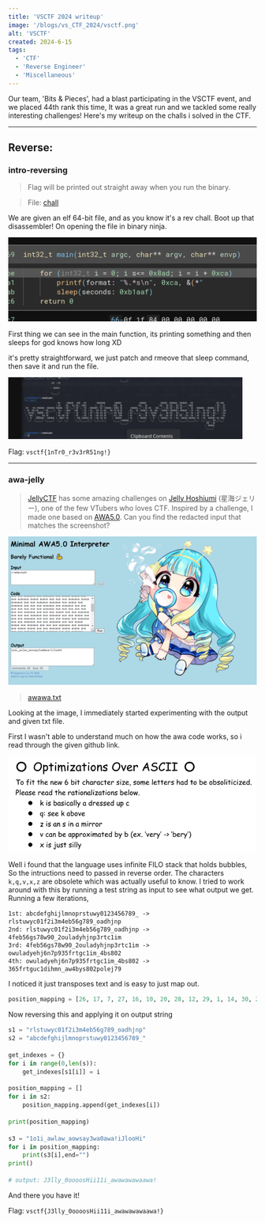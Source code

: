 ```yaml
---
title: 'VSCTF 2024 writeup'
image: '/blogs/vs_CTF_2024/vsctf.png'
alt: 'VSCTF'
created: 2024-6-15
tags:
  - 'CTF'
  - 'Reverse Engineer'
  - 'Miscellaneous'
---
```


Our team, 'Bits & Pieces', had a blast participating in the VSCTF event, and we placed 44th rank this time, It was a great run and we tackled some really interesting challenges! Here's my writeup on the challs i solved in the CTF.

---

## Reverse:

### intro-reversing

> Flag will be printed out straight away when you run the binary.

> File: [chall](https://github.com/AkaniX3/Blog-page/blob/main/urara/blogs/vs_CTF_2024/chall)

We are given an elf 64-bit file, and as you know it's a rev chall. Boot up that disassembler! On opening the file in binary ninja.

![image](https://raw.githubusercontent.com/AkaniX3/Blog-page/main/urara/blogs/vs_CTF_2024/vs1.png)

First thing we can see in the main function, its printing something and then sleeps for god knows how long XD

it's pretty straightforward, we just patch and rmeove that sleep command, then save it and run the file.

![image](https://raw.githubusercontent.com/AkaniX3/Blog-page/main/urara/blogs/vs_CTF_2024/vs2.png)

Flag: `vsctf{1nTr0_r3v3rR51ng!}`

---

### awa-jelly

> [JellyCTF](https://jellyc.tf/) has some amazing challenges on [Jelly Hoshiumi](https://x.com/jellyhoshiumi) (星海ジェリー), one of the few VTubers who loves CTF. Inspired by a challenge, I made one based on [AWA5.0](https://github.com/TempTempai/AWA5.0). Can you find the redacted input that matches the screenshot?

![image](https://raw.githubusercontent.com/AkaniX3/Blog-page/main/urara/blogs/vs_CTF_2024/vs3.png)

> [awawa.txt](https://github.com/AkaniX3/Blog-page/blob/main/urara/blogs/vs_CTF_2024/awawa.txt)

Looking at the image, I immediately started experimenting with the output and given txt file.

First I wasn't able to understand much on how the awa code works, so i read through the given github link. 

![image](https://raw.githubusercontent.com/AkaniX3/Blog-page/main/urara/blogs/vs_CTF_2024/vs4.png)

Well i found that the language uses infinite FILO stack that holds bubbles, So the intructions need to passed in reverse order. The characters `k,q,v,x,z` are obsolete which was actually useful to know. I tried to work around with this by running a test string as input to see what output we get. Running a few iterations,

```
1st: abcdefghijlmnoprstuwy0123456789_ -> rlstuwyc01f2i3m4eb56g789_oadhjnp
2nd: rlstuwyc01f2i3m4eb56g789_oadhjnp -> 4feb56gs78w90_2ouladyhjnp3rtc1im
3rd: 4feb56gs78w90_2ouladyhjnp3rtc1im -> owuladyehj6n7p935frtgc1im_4bs802
4th: owuladyehj6n7p935frtgc1im_4bs802 -> 365frtguc1dihmn_aw4bys802polej79
```

I noticed it just transposes text and is easy to just map out.

```py
position_mapping = [26, 17, 7, 27, 16, 10, 20, 28, 12, 29, 1, 14, 30, 25, 31, 0, 2, 3, 4, 5, 6, 8, 9, 11, 13, 15, 18, 19, 21, 22, 23, 24]
```

Now reversing this and applying it on output string

```py
s1 = "rlstuwyc01f2i3m4eb56g789_oadhjnp"
s2 = "abcdefghijlmnoprstuwy0123456789_"

get_indexes = {}
for i in range(0,len(s)):
    get_indexes[s1[i]] = i

position_mapping = []
for i in s2:
    position_mapping.append(get_indexes[i])

print(position_mapping)

s3 = "1o1i_awlaw_aowsay3wa0awa!iJlooHi"
for i in position_mapping:
    print(s3[i],end="")
print()

# output: J3lly_0oooosHii11i_awawawawaawa!
```

And there you have it!

Flag: `vsctf{J3lly_0oooosHii11i_awawawawaawa!}`
